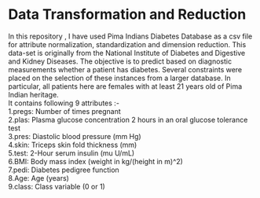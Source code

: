 # Data Transformation and Reduction
In this repository , I have used Pima Indians Diabetes Database as a csv file for attribute normalization, standardization and dimension 
reduction.
This data-set is originally from the National Institute of Diabetes and Digestive and Kidney Diseases. 
The objective is to predict based on diagnostic measurements whether a patient has diabetes. 
Several constraints were placed on the selection of these instances from a larger database. 
In particular, all patients here are females with at least 21 years old of Pima Indian heritage.<br>
It contains following 9 attributes :-<br>
1.pregs: Number of times pregnant<br>
2.plas: Plasma glucose concentration 2 hours in an oral glucose tolerance test<br>
3.pres: Diastolic blood pressure (mm Hg)<br>
4.skin: Triceps skin fold thickness (mm)<br>
5.test: 2-Hour serum insulin (mu U/mL)<br>
6.BMI: Body mass index (weight in kg/(height in m)^2)<br>
7.pedi: Diabetes pedigree function<br>
8.Age: Age (years)<br>
9.class: Class variable (0 or 1)<br>
